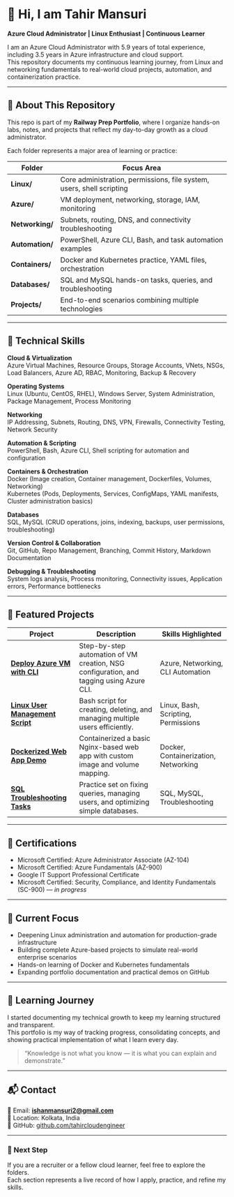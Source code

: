 # 👋 Hi, I am Tahir Mansuri  
**Azure Cloud Administrator | Linux Enthusiast | Continuous Learner**

I am an Azure Cloud Administrator with 5.9 years of total experience, including 3.5 years in Azure infrastructure and cloud support.  
This repository documents my continuous learning journey, from Linux and networking fundamentals to real-world cloud projects, automation, and containerization practice.

---

## 🧭 About This Repository
This repo is part of my **Railway Prep Portfolio**, where I organize hands-on labs, notes, and projects that reflect my day-to-day growth as a cloud administrator.

Each folder represents a major area of learning or practice:

| Folder | Focus Area |
|---------|-------------|
| **Linux/** | Core administration, permissions, file system, users, shell scripting |
| **Azure/** | VM deployment, networking, storage, IAM, monitoring |
| **Networking/** | Subnets, routing, DNS, and connectivity troubleshooting |
| **Automation/** | PowerShell, Azure CLI, Bash, and task automation examples |
| **Containers/** | Docker and Kubernetes practice, YAML files, orchestration |
| **Databases/** | SQL and MySQL hands-on tasks, queries, and troubleshooting |
| **Projects/** | End-to-end scenarios combining multiple technologies |

---

## 🧩 Technical Skills

**Cloud & Virtualization**  
Azure Virtual Machines, Resource Groups, Storage Accounts, VNets, NSGs, Load Balancers, Azure AD, RBAC, Monitoring, Backup & Recovery

**Operating Systems**  
Linux (Ubuntu, CentOS, RHEL), Windows Server, System Administration, Package Management, Process Monitoring

**Networking**  
IP Addressing, Subnets, Routing, DNS, VPN, Firewalls, Connectivity Testing, Network Security

**Automation & Scripting**  
PowerShell, Bash, Azure CLI, Shell scripting for automation and configuration

**Containers & Orchestration**  
Docker (Image creation, Container management, Dockerfiles, Volumes, Networking)  
Kubernetes (Pods, Deployments, Services, ConfigMaps, YAML manifests, Cluster administration basics)

**Databases**  
SQL, MySQL (CRUD operations, joins, indexing, backups, user permissions, troubleshooting)

**Version Control & Collaboration**  
Git, GitHub, Repo Management, Branching, Commit History, Markdown Documentation

**Debugging & Troubleshooting**  
System logs analysis, Process monitoring, Connectivity issues, Application errors, Performance bottlenecks

---

## 📌 Featured Projects

| Project | Description | Skills Highlighted |
|----------|--------------|--------------------|
| **[Deploy Azure VM with CLI](./Azure/VM-Deployment-with-AzureCLI)** | Step-by-step automation of VM creation, NSG configuration, and tagging using Azure CLI. | Azure, Networking, CLI Automation |
| **[Linux User Management Script](./Linux/User-Management-Script)** | Bash script for creating, deleting, and managing multiple users efficiently. | Linux, Bash, Scripting, Permissions |
| **[Dockerized Web App Demo](./Containers/Docker-WebApp-Demo)** | Containerized a basic Nginx-based web app with custom image and volume mapping. | Docker, Containerization, Networking |
| **[SQL Troubleshooting Tasks](./Databases/SQL-Troubleshooting)** | Practice set on fixing queries, managing users, and optimizing simple databases. | SQL, MySQL, Troubleshooting |

---

## 🎯 Certifications
- Microsoft Certified: Azure Administrator Associate (AZ-104)  
- Microsoft Certified: Azure Fundamentals (AZ-900)  
- Google IT Support Professional Certificate  
- Microsoft Certified: Security, Compliance, and Identity Fundamentals (SC-900) — *in progress*

---

## 🚀 Current Focus
- Deepening Linux administration and automation for production-grade infrastructure  
- Building complete Azure-based projects to simulate real-world enterprise scenarios  
- Hands-on learning of Docker and Kubernetes fundamentals  
- Expanding portfolio documentation and practical demos on GitHub  

---

## 🧠 Learning Journey
I started documenting my technical growth to keep my learning structured and transparent.  
This portfolio is my way of tracking progress, consolidating concepts, and showing practical implementation of what I learn every day.

> “Knowledge is not what you know — it is what you can explain and demonstrate.”

---

## 📬 Contact
📧 Email: **ishanmansuri2@gmail.com**  
📍 Location: Kolkata, India  
🔗 GitHub: [github.com/tahircloudengineer](https://github.com/tahircloudengineer)

---

### 🌱 Next Step
If you are a recruiter or a fellow cloud learner, feel free to explore the folders.  
Each section represents a live record of how I apply, practice, and refine my skills.

